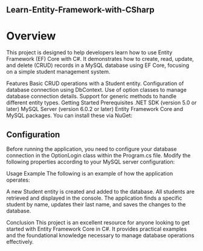## Learn-Entity-Framework-with-CSharp
# Overview
This project is designed to help developers learn how to use Entity Framework (EF) Core with C#. It demonstrates how to create, read, update, and delete (CRUD) records in a MySQL database using EF Core, focusing on a simple student management system.

Features
Basic CRUD operations with a Student entity.
Configuration of database connection using DbContext.
Use of option classes to manage database connection details.
Support for generic methods to handle different entity types.
Getting Started
Prerequisites
.NET SDK (version 5.0 or later)
MySQL Server (version 6.0.2 or later)
Entity Framework Core and MySQL packages. You can install these via NuGet:

## Configuration
Before running the application, you need to configure your database connection in the OptionLogin class within the Program.cs file. Modify the following properties according to your MySQL server configuration:

Usage Example
The following is an example of how the application operates:

A new Student entity is created and added to the database.
All students are retrieved and displayed in the console.
The application finds a specific student by name, updates their last name, and saves the changes to the database.

Conclusion
This project is an excellent resource for anyone looking to get started with Entity Framework Core in C#. It provides practical examples and the foundational knowledge necessary to manage database operations effectively.
